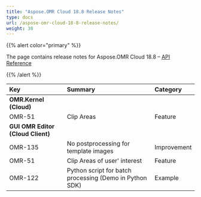 ```yaml
---
title: "Aspose.OMR Cloud 18.8 Release Notes"
type: docs
url: /aspose-omr-cloud-18-8-release-notes/
weight: 30
---
```


{{% alert color="primary" %}} 

The page contains release notes for Aspose.OMR Cloud 18.8 – [API Reference](https://apireference.aspose.cloud/omr/)

{{% /alert %}} 

|**Key**|**Summary**|**Category**|
| :- | :- | :- |
|**OMR.Kernel (Cloud)**|||
|OMR-51|Clip Areas|Feature|
|**GUI OMR Editor (Cloud Client)**|||
|OMR-135|No postprocessing for template images|Improvement|
|OMR-51|Clip Areas of user' interest|Feature|
|OMR-122|Python script for batch processing (Demo in Python SDK)|Example|

